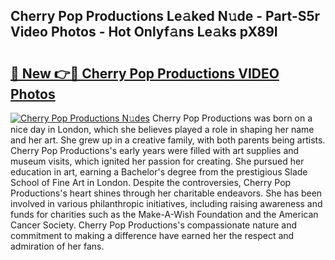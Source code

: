 ## Cherry Pop Productions Le𝚊ked N𝚞de - Part-S5r Video Photos - Hot Onlyf𝚊ns Le𝚊ks pX89I

# <h2><a href="http://ac18146.deff.icu/?id=Cherry+Pop+Productions">🔗 New 👉🔴 Cherry Pop Productions VIDEO Photos</a></h2>

[![Cherry Pop Productions N𝚞des](https://i.imgur.com/rIISA9y.gif)](http://ac18146.deff.icu/?id=Cherry+Pop+Productions)
Cherry Pop Productions was born on a nice day in London, which she believes played a role in shaping her name and her art. She grew up in a creative family, with both parents being artists. Cherry Pop Productions's early years were filled with art supplies and museum visits, which ignited her passion for creating. She pursued her education in art, earning a Bachelor's degree from the prestigious Slade School of Fine Art in London. Despite the controversies, Cherry Pop Productions's heart shines through her charitable endeavors. She has been involved in various philanthropic initiatives, including raising awareness and funds for charities such as the Make-A-Wish Foundation and the American Cancer Society. Cherry Pop Productions's compassionate nature and commitment to making a difference have earned her the respect and admiration of her fans.

